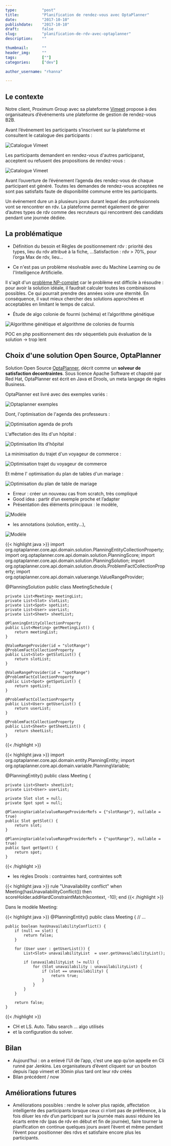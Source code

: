```yaml
---
type:           "post"
title:          "Planification de rendez-vous avec OptaPlanner"
date:           "2017-10-10"
publishdate:    "2017-10-10"
draft:          false
slug:           "planification-de-rdv-avec-optaplanner"
description:    ""

thumbnail:      ""
header_img:     ""
tags:           [""]
categories:     ["dev"]

author_username: "rhanna"

---
```


## Le contexte

Notre client, Proximum Group avec sa plateforme [Vimeet](https://www.elao.com/fr/etudes-de-cas/vimeet/) propose à des
organisateurs d’événements une plateforme de gestion de rendez-vous B2B.

Avant l’événement les participants s’inscrivent sur la plateforme et consultent le catalogue des participants :

<p class="text-center">
    <img src="/images/posts/2017/planification-de-rdv-avec-optaplanner/vimeet-catalogue.png" alt="Catalogue Vimeet" />
</p>

Les participants demandent en rendez-vous d'autres participanst, acceptent ou refusent des propositions de rendez-vous :

<p class="text-center">
    <img src="/images/posts/2017/planification-de-rdv-avec-optaplanner/vimeet-gdr.png" alt="Catalogue Vimeet" />
</p>

Avant l’ouverture de l’événement l’agenda des rendez-vous de chaque participant est généré.
Toutes les demandes de rendez-vous acceptées ne sont pas satisfaits faute de disponibilité commune entre les
participants.

Un événement dure un à plusieurs jours durant lequel des professionnels vont se rencontrer en rdv.
La plateforme permet également de gérer d’autres types de rdv comme des recruteurs qui rencontrent des candidats
pendant une journée dédiée.

## La problématique

- Définition du besoin et Règles de positionnement rdv : priorité des types, lieu du rdv attribué à la fiche, ...Satisfaction : rdv > 70%, pour l’orga Max de rdv, lieu...

- Ce n'est pas un problème résolvable avec du Machine Learning ou de l'Intelligence Artificielle.

Il s'agit d'un [problème NP-complet](https://fr.wikipedia.org/wiki/Probl%C3%A8me_NP-complet) car le problème est
difficile à résoudre : pour avoir la solution idéale, il faudrait calculer toutes les combinaisons possibles.
Ce qui pourrait prendre des années voire une éternité.
En conséquence, il vaut mieux chercher des solutions approchées et acceptables en limitant le temps de calcul.

- Étude de  algo colonie de fourmi (schéma) et l’algorithme génétique

<p class="text-center">
    <img
        src="/images/posts/2017/planification-de-rdv-avec-optaplanner/algorithmes.png"
        alt="Algorithme génétique et algorithme de colonies de fourmis"
    />
</p>

POC en php positionnement des rdv séquentiels puis évaluation de la solution -> trop lent

## Choix d'une solution Open Source, OptaPlanner

Solution Open Source [OptaPlanner](https://www.optaplanner.org/),
décrit comme un __solveur de satisfaction decontraintes__.
Sous licence Apache Software et chapoté par Red Hat, OptaPlanner est écrit en Java et Drools, un meta langage de règles
Business.


OptaPlanner est livré avec des exemples variés : 

<p class="text-center">
    <img src="/images/posts/2017/planification-de-rdv-avec-optaplanner/optaplanner-examples.png" alt="Optaplanner exemples" />
</p>

Dont, l'optimisation de l'agenda des professeurs :

<p class="text-center">
    <img src="/images/posts/2017/planification-de-rdv-avec-optaplanner/optaplanner-teacher-agenda.png" alt="Optimisation agenda de profs" />
</p>

L'affectation des lits d'un hôpital :

<p class="text-center">
    <img src="/images/posts/2017/planification-de-rdv-avec-optaplanner/optaplanner-hospital.png" alt="Optimisation lits d'hôpital" />
</p>

La minimisation du trajet d'un voyageur de commerce :

<p class="text-center">
    <img src="/images/posts/2017/planification-de-rdv-avec-optaplanner/optaplanner-traveller.png" alt="Optimisation trajet du voyageur de commerce" />
</p>

Et même l' optimisation du plan de tables d'un mariage :

<p class="text-center">
    <img src="/images/posts/2017/planification-de-rdv-avec-optaplanner/optaplanner-wedding.png" alt="Optimisation du plan de table de mariage" />
</p>

- Erreur : créer un nouveau cas from scratch, très compliqué
- Good idea : partir d’un exemple proche et l’adapter
- Présentation des éléments principaux : le modèle,

<p class="text-center">
    <img src="/images/posts/2017/planification-de-rdv-avec-optaplanner/model.png" alt="Modèle" />
</p>

- les annotations (solution, entity...),

<p class="text-center">
    <img src="/images/posts/2017/planification-de-rdv-avec-optaplanner/model-annotations.png" alt="Modèle" />
</p>

{{< highlight java >}}
import org.optaplanner.core.api.domain.solution.PlanningEntityCollectionProperty;
import org.optaplanner.core.api.domain.solution.PlanningScore;
import org.optaplanner.core.api.domain.solution.PlanningSolution;
import org.optaplanner.core.api.domain.solution.drools.ProblemFactCollectionProperty;
import org.optaplanner.core.api.domain.valuerange.ValueRangeProvider;

@PlanningSolution
public class MeetingSchedule {

    private List<Meeting> meetingList;
    private List<Slot> slotList;
    private List<Spot> spotList;
    private List<User> userList;
    private List<Sheet> sheetList;

    @PlanningEntityCollectionProperty
    public List<Meeting> getMeetingList() {
        return meetingList;
    }

    @ValueRangeProvider(id = "slotRange")
    @ProblemFactCollectionProperty
    public List<Slot> getSlotList() {
        return slotList;
    }

    @ValueRangeProvider(id = "spotRange")
    @ProblemFactCollectionProperty
    public List<Spot> getSpotList() {
        return spotList;
    }

    @ProblemFactCollectionProperty
    public List<User> getUserList() {
        return userList;
    }

    @ProblemFactCollectionProperty
    public List<Sheet> getSheetList() {
        return sheetList;
    }
{{< /highlight >}}


{{< highlight java >}}
import org.optaplanner.core.api.domain.entity.PlanningEntity;
import org.optaplanner.core.api.domain.variable.PlanningVariable;

@PlanningEntity()
public class Meeting {

    private List<Sheet> sheetList;
    private List<User> userList;

    private Slot slot = null;
    private Spot spot = null;

    @PlanningVariable(valueRangeProviderRefs = {"slotRange"}, nullable = true)
    public Slot getSlot() {
        return slot;
    }

    @PlanningVariable(valueRangeProviderRefs = {"spotRange"}, nullable = true)
    public Spot getSpot() {
        return spot;
    }
{{< /highlight >}}

- les règles Drools : contraintes hard, contraintes soft

{{< highlight java >}}
rule "Unavailability conflict"
    when
        Meeting(hasUnavailabilityConflict())
    then
        scoreHolder.addHardConstraintMatch(kcontext, -10);
end
{{< /highlight >}}

Dans le modèle Meeting:

{{< highlight java >}}
@PlanningEntity()
public class Meeting {
    // ...
    
    public boolean hasUnavailabilityConflict() {
        if (null == slot) {
            return false;
        }

        for (User user : getUserList()) {
            List<Slot> unavailabilityList  = user.getUnavailabilityList();

            if (unavailabilityList != null) {
                for (Slot unavailability : unavailabilityList) {
                    if (slot == unavailability) {
                        return true;
                    }
                }
            }
        }

        return false;
    }
{{< /highlight >}}

- CH et LS. Auto. Tabu search ... algo utilisés
- et la configuration du solver.

## Bilan

- Aujourd’hui : on a enlevé l’UI de l’app, c’est une app qu’on appelle en Cli runné par Jenkins. Les organisateurs d’évent cliquent sur un bouton depuis l’app vimeet et 30min plus tard ont leur rdv créés
- Bilan précédent / now

## Améliorations futures

- Améliorations possibles : rendre le solver plus rapide, affectation intelligente des participants lorsque ceux ci n’ont pas de préférence, à la fois diluer les rdv d’un participant sur la journée mais aussi réduire les écarts entre rdv (pas de rdv en début et fin de journée), faire tourner la planification en continue quelques jours avant l’évent et même pendant l’évent pour positionner des rdvs et satisfaire encore plus les participants.


